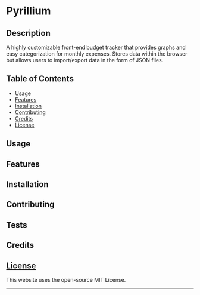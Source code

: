 # Pyrillium 

## Description 

A highly customizable front-end budget tracker that provides graphs and easy categorization for monthly expenses. Stores data within the browser but allows users to import/export data in the form of JSON files. 

## Table of Contents


* [Usage](#usage)
* [Features](#features)
* [Installation](#installation)
* [Contributing](#contributing)
* [Credits](#credits)
* [License](#license)


## Usage 

## Features

## Installation

## Contributing

## Tests

## Credits

## [License](./LICENSE)
This website uses the open-source MIT License.

--- 